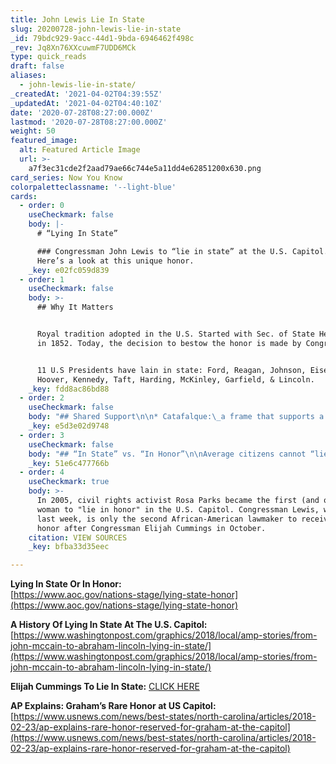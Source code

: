 ```yaml
---
title: John Lewis Lie In State
slug: 20200728-john-lewis-lie-in-state
_id: 79bdc929-9acc-44d1-9bda-6946462f498c
_rev: Jq8Xn76XXcuwmF7UDD6MCk
type: quick_reads
draft: false
aliases:
  - john-lewis-lie-in-state/
_createdAt: '2021-04-02T04:39:55Z'
_updatedAt: '2021-04-02T04:40:10Z'
date: '2020-07-28T08:27:00.000Z'
lastmod: '2020-07-28T08:27:00.000Z'
weight: 50
featured_image:
  alt: Featured Article Image
  url: >-
    a7f3ec31cde2f2aad79ae66c744e5a11dd4e62851200x630.png
card_series: Now You Know
colorpaletteclassname: '--light-blue'
cards:
  - order: 0
    useCheckmark: false
    body: |-
      # “Lying In State”

      ### Congressman John Lewis to “lie in state” at the U.S. Capitol.  
      Here’s a look at this unique honor.
    _key: e02fc059d839
  - order: 1
    useCheckmark: false
    body: >-
      ## Why It Matters


      Royal tradition adopted in the U.S. Started with Sec. of State Henry Clay
      in 1852. Today, the decision to bestow the honor is made by Congress.


      11 U.S Presidents have lain in state: Ford, Reagan, Johnson, Eisenhower,
      Hoover, Kennedy, Taft, Harding, McKinley, Garfield, & Lincoln.
    _key: fdd8ac86bd88
  - order: 2
    useCheckmark: false
    body: "## Shared Support\n\n* Catafalque:\_a frame that supports a coffin (cat-e-falk).\n* Pres. Lincoln’s catafalque from 1865 has held most of the coffins that have lain in state.\n* The catafalque has had minor restorations since 1865 (retrofitted to hold larger coffins, drapery replaced), but for the most part, it remains like the original."
    _key: e5d3e02d9748
  - order: 3
    useCheckmark: false
    body: "## “In State” vs. “In Honor”\n\nAverage citizens cannot “lie in state” as that honor is reserved for\_gov’t & military officials.\n\nHowever, eminent private citizens may “lie in honor.”\n\nTo date, only four have received the honor — including two police officers killed during an attack on the U.S. Capitol & Rev. Billy Graham."
    _key: 51e6c477766b
  - order: 4
    useCheckmark: true
    body: >-
      In 2005, civil rights activist Rosa Parks became the first (and only)
      woman to "lie in honor" in the U.S. Capitol. Congressman Lewis, who passed
      last week, is only the second African-American lawmaker to receive this
      honor after Congressman Elijah Cummings in October.
    citation: VIEW SOURCES
    _key: bfba33d35eec

---
```

**Lying In State Or In Honor:**  
[https://www.aoc.gov/nations-stage/lying-state-honor](https://www.aoc.gov/nations-stage/lying-state-honor)

**A History Of Lying In State At The U.S. Capitol:**  
[https://www.washingtonpost.com/graphics/2018/local/amp-stories/from-john-mccain-to-abraham-lincoln-lying-in-state/](https://www.washingtonpost.com/graphics/2018/local/amp-stories/from-john-mccain-to-abraham-lincoln-lying-in-state/)

**Elijah Cummings To Lie In State:** [CLICK HERE](https://www.cnn.com/2019/10/24/politics/elijah-cummings-lie-in-state-capitol/index.html)

**AP Explains: Graham’s Rare Honor at US Capitol:**  
[https://www.usnews.com/news/best-states/north-carolina/articles/2018-02-23/ap-explains-rare-honor-reserved-for-graham-at-the-capitol](https://www.usnews.com/news/best-states/north-carolina/articles/2018-02-23/ap-explains-rare-honor-reserved-for-graham-at-the-capitol)